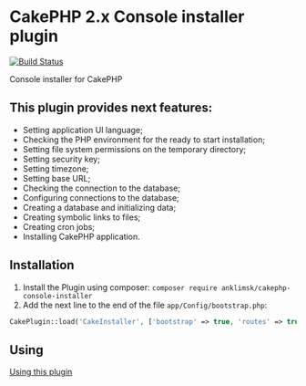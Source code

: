 # CakePHP 2.x Console installer plugin
[![Build Status](https://travis-ci.com/anklimsk/cakephp-console-installer.svg?branch=master)](https://travis-ci.com/anklimsk/cakephp-console-installer)

Console installer for CakePHP

## This plugin provides next features:

- Setting application UI language;
- Checking the PHP environment for the ready to start installation;
- Setting file system permissions on the temporary directory;
- Setting security key;
- Setting timezone;
- Setting base URL;
- Checking the connection to the database;
- Configuring connections to the database;
- Creating a database and initializing data;
- Creating symbolic links to files;
- Creating cron jobs;
- Installing CakePHP application.

## Installation

1. Install the Plugin using composer: `composer require anklimsk/cakephp-console-installer`
2. Add the next line to the end of the file `app/Config/bootstrap.php`:

  ```php
  CakePlugin::load('CakeInstaller', ['bootstrap' => true, 'routes' => true]);
  ```

## Using

[Using this plugin](docs/USING.md)
